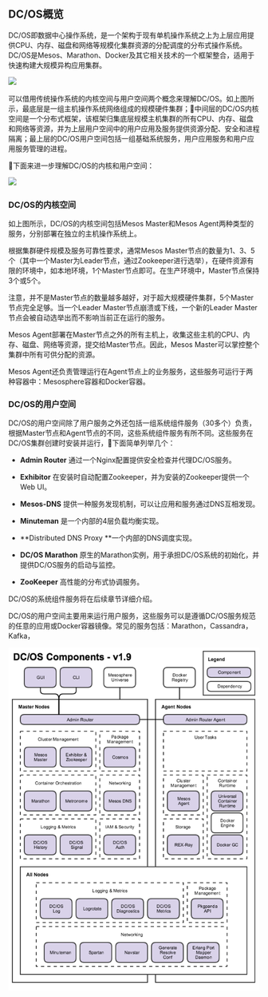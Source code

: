 ## DC/OS概览

DC/OS即数据中心操作系统，是一个架构于现有单机操作系统之上为上层应用提供CPU、内存、磁盘和网络等规模化集群资源的分配调度的分布式操作系统。DC/OS是Mesos、Marathon、Docker及其它相关技术的一个框架整合，适用于快速构建大规模异构应用集群。

![](/assets/dcos_overview.png)

可以借用传统操作系统的内核空间与用户空间两个概念来理解DC/OS。如上图所示，最底层是一组主机操作系统网络组成的规模硬件集群；中间层的DC/OS内核空间是一个分布式框架，该框架归集底层规模主机集群的所有CPU、内存、磁盘和网络等资源，并为上层用户空间中的用户应用及服务提供资源分配、安全和进程隔离；最上层的DC/OS用户空间包括一组基础系统服务，用户应用服务和用户应用服务管理的进程。

下面来进一步理解DC/OS的内核和用户空间：

![](/assets/dcos-architecture-100000ft.png)

### DC/OS的内核空间

如上图所示，DC/OS的内核空间包括Mesos Master和Mesos Agent两种类型的服务，分别部署在独立的主机操作系统上。

根据集群硬件规模及服务可靠性要求，通常Mesos Master节点的数量为1、3、5个（其中一个Master为Leader节点，通过Zookeeper进行选举），在硬件资源有限的环境中，如本地环境，1个Master节点即可。在生产环境中，Master节点保持3个或5个。

注意，并不是Master节点的数量越多越好，对于超大规模硬件集群，5个Master节点完全足够。当一个Leader Master节点崩溃或下线，一个新的Leader Master节点会被自动选举出而不影响当前正在运行的服务。

Mesos Agent部署在Master节点之外的所有主机上，收集这些主机的CPU、内存、磁盘、网络等资源，提交给Master节点。因此，Mesos Master可以掌控整个集群中所有可供分配的资源。

Mesos Agent还负责管理运行在Agent节点上的业务服务，这些服务可运行于两种容器中：Mesosphere容器和Docker容器。

### DC/OS的用户空间

DC/OS的用户空间除了用户服务之外还包括一组系统组件服务（30多个）负责，根据Master节点和Agent节点的不同，这些系统组件服务有所不同。这些服务在DC/OS集群创建时安装并运行，下面简单列举几个：

* **Admin Router** 通过一个Nginx配置提供安全检查并代理DC/OS服务。

* **Exhibitor** 在安装时自动配置Zookeeper，并为安装的Zookeeper提供一个Web UI。

* **Mesos-DNS** 提供一种服务发现机制，可以让应用和服务通过DNS互相发现。

* **Minuteman** 是一个内部的4层负载均衡实现。

* **Distributed DNS Proxy **一个内部的DNS调度实现。

* **DC/OS Marathon** 原生的Marathon实例，用于承担DC/OS系统的初始化，并提供DC/OS服务的启动与监控。

* **ZooKeeper** 高性能的分布式协调服务。


DC/OS的系统组件服务将在后续章节详细介绍。

DC/OS的用户空间主要用来运行用户服务，这些服务可以是遵循DC\/OS服务规范的任意的应用或Docker容器镜像。常见的服务包括：Marathon，Cassandra，Kafka，

![](/assets/dcos-components-1.9.png)



